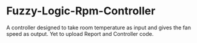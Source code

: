# Fuzzy-Logic-Rpm-Controller
A controller designed to take room temperature as input and gives the fan speed as output.
Yet to upload Report and Controller code.
